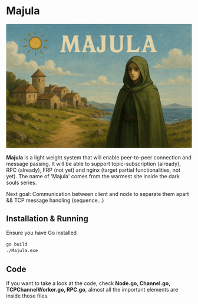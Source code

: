 # Majula
![Logo](./Majula_Cover.png)


**Majula** is a light weight system that will enable peer-to-peer connection and message passing. It will be able to support topic-subscription (already), RPC (already), FRP (not yet) and nginx (target partial functionalities, not yet). The name of 'Majula' comes from the warmest site inside the dark souls series.

Next goal: Communication between client and node to separate them apart && TCP message handling (sequence...)

## Installation & Running

Ensure you have Go installed

```bash
go build
./Majula.exe
```

## Code
If you want to take a look at the code, check **Node.go, Channel.go, TCPChannelWorker.go, RPC.go**, almost all the important elements are inside those files.
